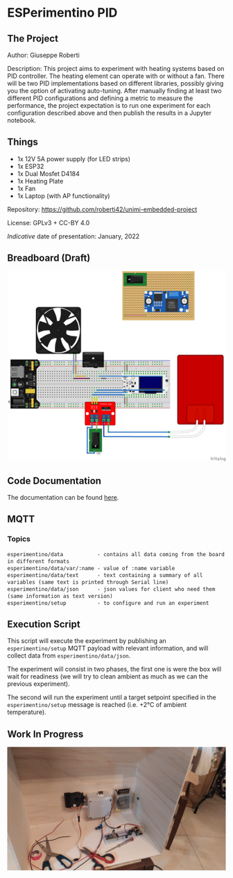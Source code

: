 # ESPerimentino PID

## The Project

Author: Giuseppe Roberti

Description: This project aims to experiment with heating systems based on PID controller. The heating element can operate with or without a fan. There will be two PID implementations based on different libraries, possibly giving you the option of activating auto-tuning. After manually finding at least two different PID configurations and defining a metric to measure the performance, the project expectation is to run one experiment for each configuration described above and then publish the results in a Jupyter notebook.

## Things

- 1x 12V 5A power supply (for LED strips)
- 1x ESP32
- 1x Dual Mosfet D4184
- 1x Heating Plate
- 1x Fan
- 1x Laptop (with AP functionality)

Repository: https://github.com/roberti42/unimi-embedded-project

License: GPLv3 + CC-BY 4.0

*Indicative* date of presentation: January, 2022

## Breadboard (Draft)

![ESPerimentino PID](imgs/heating-system.png)

## Code Documentation

The documentation can be found [here](https://unimi-embedded-project.roberti.dev/).

## MQTT

### Topics

```
esperimentino/data           - contains all data coming from the board in different formats
esperimentino/data/var/:name - value of :name variable
esperimentino/data/text      - text containing a summary of all variables (same text is printed through Serial line)
esperimentino/data/json      - json values for client who need them (same information as text version)
esperimentino/setup          - to configure and run an experiment
```

## Execution Script

This script will execute the experiment by publishing an `esperimentino/setup` MQTT payload with relevant information, and will collect data from `esperimentino/data/json`.

The experiment will consist in two phases, the first one is were the box will wait for readiness (we will try to clean ambient as much as we can the previous experiment).

The second will run the experiment until a target setpoint specified in the `esperimentino/setup` message is reached (i.e. +2°C of ambient temperature).

## Work In Progress

![ESPerimentino PID (WIP)](imgs/WIP.gif)

